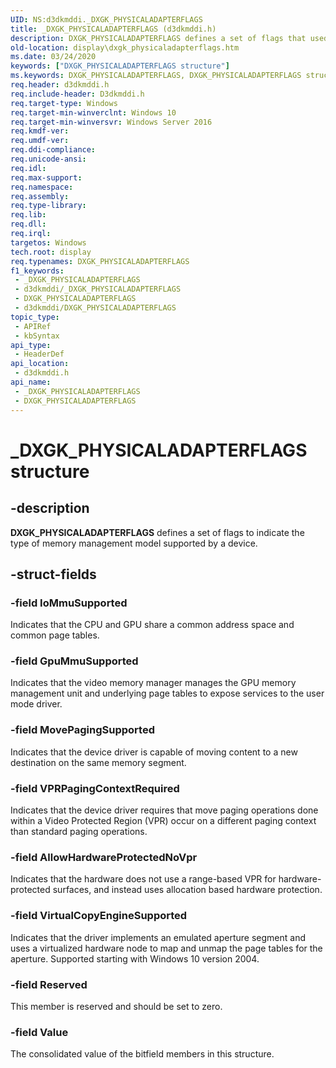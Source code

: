 ```yaml
---
UID: NS:d3dkmddi._DXGK_PHYSICALADAPTERFLAGS
title: _DXGK_PHYSICALADAPTERFLAGS (d3dkmddi.h)
description: DXGK_PHYSICALADAPTERFLAGS defines a set of flags that used to indicate the type of memory management model that is supported by a device.
old-location: display\dxgk_physicaladapterflags.htm
ms.date: 03/24/2020
keywords: ["DXGK_PHYSICALADAPTERFLAGS structure"]
ms.keywords: DXGK_PHYSICALADAPTERFLAGS, DXGK_PHYSICALADAPTERFLAGS structure [Display Devices], _DXGK_PHYSICALADAPTERFLAGS, d3dkmddi/DXGK_PHYSICALADAPTERFLAGS, display.dxgk_physicaladapterflags
req.header: d3dkmddi.h
req.include-header: D3dkmddi.h
req.target-type: Windows
req.target-min-winverclnt: Windows 10
req.target-min-winversvr: Windows Server 2016
req.kmdf-ver: 
req.umdf-ver: 
req.ddi-compliance: 
req.unicode-ansi: 
req.idl: 
req.max-support: 
req.namespace: 
req.assembly: 
req.type-library: 
req.lib: 
req.dll: 
req.irql: 
targetos: Windows
tech.root: display
req.typenames: DXGK_PHYSICALADAPTERFLAGS
f1_keywords:
 - _DXGK_PHYSICALADAPTERFLAGS
 - d3dkmddi/_DXGK_PHYSICALADAPTERFLAGS
 - DXGK_PHYSICALADAPTERFLAGS
 - d3dkmddi/DXGK_PHYSICALADAPTERFLAGS
topic_type:
 - APIRef
 - kbSyntax
api_type:
 - HeaderDef
api_location:
 - d3dkmddi.h
api_name:
 - _DXGK_PHYSICALADAPTERFLAGS
 - DXGK_PHYSICALADAPTERFLAGS
---
```


# _DXGK_PHYSICALADAPTERFLAGS structure


## -description

**DXGK_PHYSICALADAPTERFLAGS** defines a set of flags to indicate the type of memory management model supported by a device.

## -struct-fields

### -field IoMmuSupported

Indicates that the CPU and GPU share a common address space and common page tables.

### -field GpuMmuSupported

Indicates that the video memory manager manages the GPU memory management unit and underlying page tables to expose services to the user mode driver.

### -field MovePagingSupported

Indicates that the device driver is capable of moving content to a new destination on the same memory segment.

### -field VPRPagingContextRequired

Indicates that the device driver requires that move paging operations done within a Video Protected Region (VPR) occur on a different paging context than standard paging operations.

### -field AllowHardwareProtectedNoVpr

Indicates that the hardware does not use a range-based VPR for hardware-protected surfaces, and instead uses allocation based hardware protection.

### -field VirtualCopyEngineSupported

Indicates that the driver implements an emulated aperture segment and uses a virtualized hardware node to map and unmap the page tables for the aperture. Supported starting with Windows 10 version 2004.

### -field Reserved

This member is reserved and should be set to zero.

### -field Value

The consolidated value of the bitfield members in this structure.

